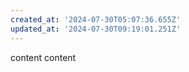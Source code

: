 ```yaml
---
created_at: '2024-07-30T05:07:36.655Z'
updated_at: '2024-07-30T09:19:01.251Z'
---
```


content
content
